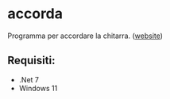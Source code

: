 # accorda
Programma per accordare la chitarra. ([website]([https://gpicchiarelli.github.io/accorda](https://gpicchiarelli.github.io/accorda)))

Requisiti:
---------------	
* .Net 7 
* Windows 11
